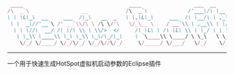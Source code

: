 ```ruby
 ____                                  ____                 ___  __      
/\  _`\                 __            /\  _`\             /'___\/\ \__   
\ \ \L\_\  __     ___  /\_\   __  _   \ \,\L\_\     ___  /\ \__/\ \ ,_\  
 \ \  _\//'__`\ /' _ `\\/\ \ /\ \/'\   \/_\__ \    / __`\\ \ ,__\\ \ \/  
  \ \ \//\  __/ /\ \/\ \\ \ \\/>  </     /\ \L\ \ /\ \L\ \\ \ \_/ \ \ \_ 
   \ \_\\ \____\\ \_\ \_\\ \_\/\_/\_\    \ `\____\\ \____/ \ \_\   \ \__\
    \/_/ \/____/ \/_/\/_/ \/_/\//\/_/     \/_____/ \/___/   \/_/    \/__/
```                         

-----------------------                                                                         

一个用于快速生成HotSpot虚拟机启动参数的Eclipse插件
